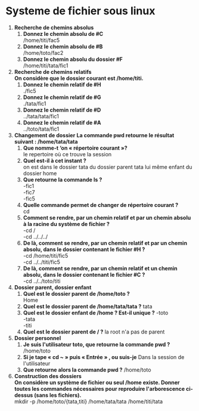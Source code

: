 # Systeme de fichier sous linux

1. **Recherche de chemins absolus**  
   1. **Donnez le chemin absolu de #C**  
    /home/titi/fac5
   2. **Donnez le chemin absolu de #B**  
    /home/toto/fac2
   3. **Donnez le chemin absolu du dossier #F**  
    /home/titi/tata/fic1
2. **Recherche de chemins relatifs**  
**On considère que le dossier courant est /home/titi.**
   1. **Donnez le chemin relatif de #H**  
    ./fic5
   2. **Donnez le chemin relatif de #G**  
    ./tata/fic1
   3. **Donnez le chemin relatif de #D**  
    ../tata/tata/fic1
   4. **Donnez le chemin relatif de #A**  
    ../toto/tata/fic1
1. **Changement de dossier**
**La commande pwd retourne le résultat suivant : /home/tata/tata**
   1. **Que nomme-t ‘on « répertoire courant »?**  
    le repertoire où ce trouve la session
   2. **Quel est-il à cet instant ?**  
    on est dans le dossier tata du dossier parent tata lui même enfant du dossier home
   3. **Que retourne la commande ls ?**  
    -fic1  
    -fic7  
    -fic5  
   4. **Quelle commande permet de changer de répertoire courant ?**  
    cd
   5. **Comment se rendre, par un chemin relatif et par un chemin absolu à la racine du système de fichier ?**  
    -cd /  
    -cd ../../../  
   6. **De là, comment se rendre, par un chemin relatif et par un chemin absolu, dans le dossier contenant le fichier #H ?**  
    -cd /home/titi/fic5  
    -cd ../../titi/fic5  
   7. **De là, comment se rendre, par un chemin relatif et un chemin absolu, dans le dossier contenant le fichier #C ?**  
    -cd ../../toto/titi  
1. **Dossier parent, dossier enfant**
   1. **Quel est le dossier parent de /home/toto ?**  
    Home  
   2. **Quel est le dossier parent de /home/tata/tata ?**
    tata  
   3. **Quel est le dossier enfant de /home ? Est-il unique ?**
    -toto  
    -tata  
    -titi  
   4. **Quel est le dossier parent de / ?**
    la root n'a pas de parent 
2. **Dossier personnel**
   1. **Je suis l'utilisateur toto, que retourne la commande pwd ?**  
    /home/toto
   2. **Si je tape « cd ~ » puis « Entrée » , ou suis-je**
    Dans la session de l'utilisateur
   3. **Que retourne alors la commande pwd ?**
    /home/toto
3.  **Construction des dossiers**  
**On considère un système de fichier ou seul /home existe. Donner toutes les commandes nécessaires pour reproduire l'arborescence ci-dessus (sans les fichiers).**  
mkdir -p /home/toto/{tata,titi} /home/tata/tata /home/titi/tata
